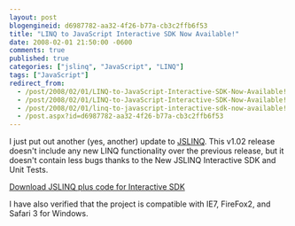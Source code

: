 ```yaml
---
layout: post
blogengineid: d6987782-aa32-4f26-b77a-cb3c2ffb6f53
title: "LINQ to JavaScript Interactive SDK Now Available!"
date: 2008-02-01 21:50:00 -0600
comments: true
published: true
categories: ["jslinq", "JavaScript", "LINQ"]
tags: ["JavaScript"]
redirect_from: 
  - /post/2008/02/01/LINQ-to-JavaScript-Interactive-SDK-Now-Available!.aspx
  - /post/2008/02/01/LINQ-to-JavaScript-Interactive-SDK-Now-Available!
  - /post/2008/02/01/linq-to-javascript-interactive-sdk-now-available!
  - /post.aspx?id=d6987782-aa32-4f26-b77a-cb3c2ffb6f53
---
```


I just put out another (yes, another) update to <a href="https://github.com/crpietschmann/jslinq">JSLINQ</a>. This v1.02 release doesn't include any new LINQ functionality over the previous release, but it doesn't contain less bugs thanks to the New JSLINQ Interactive SDK and Unit Tests.

<a href="https://github.com/crpietschmann/jslinq">Download JSLINQ plus code for Interactive SDK</a>

I have also verified that the project is compatible with IE7, FireFox2, and Safari 3 for Windows.
